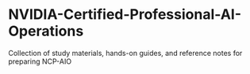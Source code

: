 # NVIDIA-Certified-Professional-AI-Operations
Collection of study materials, hands-on guides, and reference notes for preparing NCP-AIO
